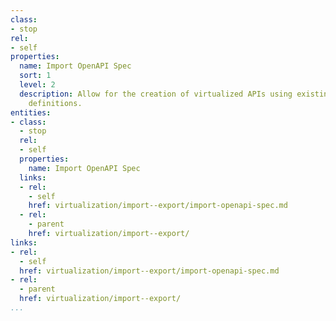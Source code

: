 ```yaml
---
class:
- stop
rel:
- self
properties:
  name: Import OpenAPI Spec
  sort: 1
  level: 2
  description: Allow for the creation of virtualized APIs using existing OpenAPI Spec
    definitions.
entities:
- class:
  - stop
  rel:
  - self
  properties:
    name: Import OpenAPI Spec
  links:
  - rel:
    - self
    href: virtualization/import--export/import-openapi-spec.md
  - rel:
    - parent
    href: virtualization/import--export/
links:
- rel:
  - self
  href: virtualization/import--export/import-openapi-spec.md
- rel:
  - parent
  href: virtualization/import--export/
...
```

